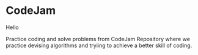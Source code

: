 CodeJam
=======
Hello

Practice coding and solve problems from CodeJam
Repository where we practice devising algorithms and tryiing to achieve a better skill of coding.

